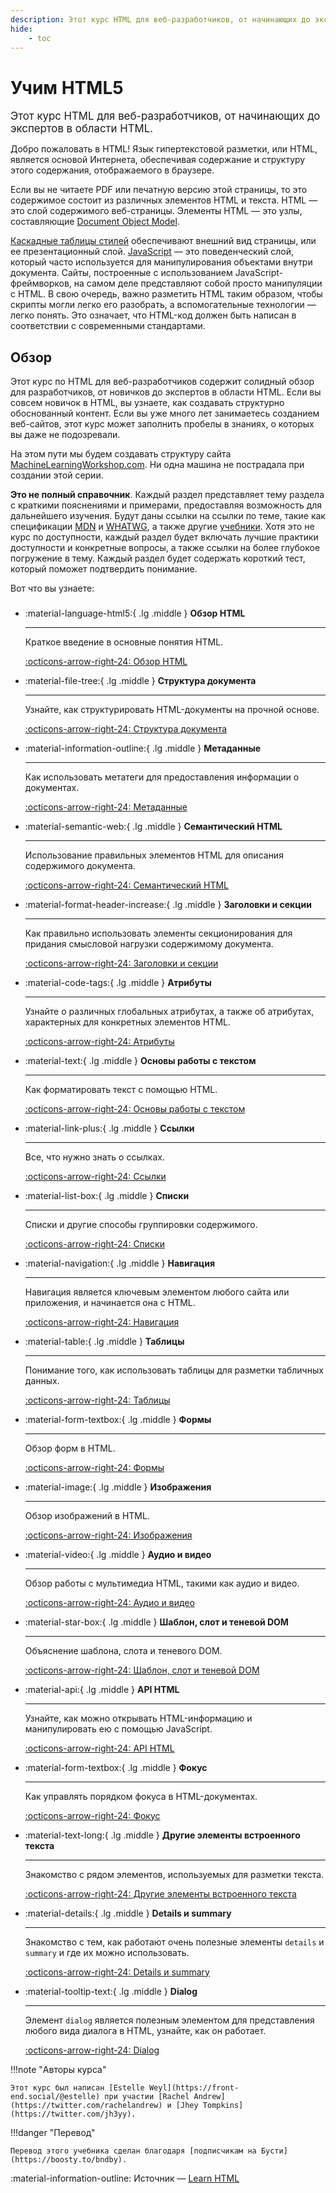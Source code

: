 ```yaml
---
description: Этот курс HTML для веб-разработчиков, от начинающих до экспертов в области HTML.
hide:
    - toc
---
```


# Учим HTML5

<big>Этот курс HTML для веб-разработчиков, от начинающих до экспертов в области HTML.</big>

Добро пожаловать в HTML! Язык гипертекстовой разметки, или HTML, является основой Интернета, обеспечивая содержание и структуру этого содержания, отображаемого в браузере.

Если вы не читаете PDF или печатную версию этой страницы, то это содержимое состоит из различных элементов HTML и текста. HTML — это слой содержимого веб-страницы. Элементы HTML — это узлы, составляющие [Document Object Model](https://developer.mozilla.org/docs/Web/API/Document_Object_Model).

[Каскадные таблицы стилей](../css3/index.md) обеспечивают внешний вид страницы, или ее презентационный слой. [JavaScript](https://scriptdev.ru) — это поведенческий слой, который часто используется для манипулирования объектами внутри документа. Сайты, построенные с использованием JavaScript-фреймворков, на самом деле представляют собой просто манипуляции с HTML. В свою очередь, важно разметить HTML таким образом, чтобы скрипты могли легко его разобрать, а вспомогательные технологии — легко понять. Это означает, что HTML-код должен быть написан в соответствии с современными стандартами.

## Обзор

Этот курс по HTML для веб-разработчиков содержит солидный обзор для разработчиков, от новичков до экспертов в области HTML. Если вы совсем новичок в HTML, вы узнаете, как создавать структурно обоснованный контент. Если вы уже много лет занимаетесь созданием веб-сайтов, этот курс может заполнить пробелы в знаниях, о которых вы даже не подозревали.

На этом пути мы будем создавать структуру сайта [MachineLearningWorkshop.com](https://machinelearningworkshop.com). Ни одна машина не пострадала при создании этой серии.

**Это не полный справочник**. Каждый раздел представляет тему раздела с краткими пояснениями и примерами, предоставляя возможность для дальнейшего изучения. Будут даны ссылки на ссылки по теме, такие как спецификации [MDN](https://developer.mozilla.org) и [WHATWG](https://html.spec.whatwg.org/multipage/), а также другие [учебники](../index.md). Хотя это не курс по доступности, каждый раздел будет включать лучшие практики доступности и конкретные вопросы, а также ссылки на более глубокое погружение в тему. Каждый раздел будет содержать короткий тест, который поможет подтвердить понимание.

Вот что вы узнаете:

<div class="grid cards" style="margin-top: 1.6em" markdown>

-   :material-language-html5:{ .lg .middle } **Обзор HTML**

    ***

    Краткое введение в основные понятия HTML.

    [:octicons-arrow-right-24: Обзор HTML](overview.md)

-   :material-file-tree:{ .lg .middle } **Структура документа**

    ***

    Узнайте, как структурировать HTML-документы на прочной основе.

    [:octicons-arrow-right-24: Структура документа](document-structure.md)

-   :material-information-outline:{ .lg .middle } **Метаданные**

    ***

    Как использовать метатеги для предоставления информации о документах.

    [:octicons-arrow-right-24: Метаданные](metadata.md)

-   :material-semantic-web:{ .lg .middle } **Семантический HTML**

    ***

    Использование правильных элементов HTML для описания содержимого документа.

    [:octicons-arrow-right-24: Семантический HTML](semantic-html.md)

-   :material-format-header-increase:{ .lg .middle } **Заголовки и секции**

    ***

    Как правильно использовать элементы секционирования для придания смысловой нагрузки содержимому документа.

    [:octicons-arrow-right-24: Заголовки и секции](headings-and-sections.md)

-   :material-code-tags:{ .lg .middle } **Атрибуты**

    ***

    Узнайте о различных глобальных атрибутах, а также об атрибутах, характерных для конкретных элементов HTML.

    [:octicons-arrow-right-24: Атрибуты](attributes.md)

-   :material-text:{ .lg .middle } **Основы работы с текстом**

    ***

    Как форматировать текст с помощью HTML.

    [:octicons-arrow-right-24: Основы работы с текстом](text-basics.md)

-   :material-link-plus:{ .lg .middle } **Ссылки**

    ***

    Все, что нужно знать о ссылках.

    [:octicons-arrow-right-24: Ссылки](links.md)

-   :material-list-box:{ .lg .middle } **Списки**

    ***

    Списки и другие способы группировки содержимого.

    [:octicons-arrow-right-24: Списки](lists.md)

-   :material-navigation:{ .lg .middle } **Навигация**

    ***

    Навигация является ключевым элементом любого сайта или приложения, и начинается она с HTML.

    [:octicons-arrow-right-24: Навигация](navigation.md)

-   :material-table:{ .lg .middle } **Таблицы**

    ***

    Понимание того, как использовать таблицы для разметки табличных данных.

    [:octicons-arrow-right-24: Таблицы](tables.md)

-   :material-form-textbox:{ .lg .middle } **Формы**

    ***

    Обзор форм в HTML.

    [:octicons-arrow-right-24: Формы](forms.md)

-   :material-image:{ .lg .middle } **Изображения**

    ***

    Обзор изображений в HTML.

    [:octicons-arrow-right-24: Изображения](images.md)

-   :material-video:{ .lg .middle } **Аудио и видео**

    ***

    Обзор работы с мультимедиа HTML, такими как аудио и видео.

    [:octicons-arrow-right-24: Аудио и видео](audio-video.md)

-   :material-star-box:{ .lg .middle } **Шаблон, слот и теневой DOM**

    ***

    Объяснение шаблона, слота и теневого DOM.

    [:octicons-arrow-right-24: Шаблон, слот и теневой DOM](template.md)

-   :material-api:{ .lg .middle } **API HTML**

    ***

    Узнайте, как можно открывать HTML-информацию и манипулировать ею с помощью JavaScript.

    [:octicons-arrow-right-24: API HTML](apis.md)

-   :material-form-textbox:{ .lg .middle } **Фокус**

    ***

    Как управлять порядком фокуса в HTML-документах.

    [:octicons-arrow-right-24: Фокус](focus.md)

-   :material-text-long:{ .lg .middle } **Другие элементы встроенного текста**

    ***

    Знакомство с рядом элементов, используемых для разметки текста.

    [:octicons-arrow-right-24: Другие элементы встроенного текста](inline-text.md)

-   :material-details:{ .lg .middle } **Details и summary**

    ***

    Знакомство с тем, как работают очень полезные элементы `details` и `summary` и где их можно использовать.

    [:octicons-arrow-right-24: Details и summary](details.md)

-   :material-tooltip-text:{ .lg .middle } **Dialog**

    ***

    Элемент `dialog` является полезным элементом для представления любого вида диалога в HTML, узнайте, как он работает.

    [:octicons-arrow-right-24: Dialog](dialog.md)

</div>

!!!note "Авторы курса"

    Этот курс был написан [Estelle Weyl](https://front-end.social/@estelle) при участии [Rachel Andrew](https://twitter.com/rachelandrew) и [Jhey Tompkins](https://twitter.com/jh3yy).

!!!danger "Перевод"

    Перевод этого учебника сделан благодаря [подписчикам на Бусти](https://boosty.to/bndby).

:material-information-outline: Источник &mdash; [Learn HTML](https://web.dev/learn/html/)

